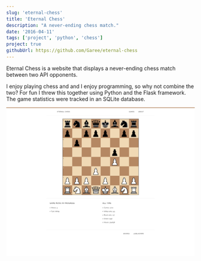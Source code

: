 ```yaml
---
slug: 'eternal-chess'
title: 'Eternal Chess'
description: "A never-ending chess match."
date: '2016-04-11'
tags: ['project', 'python', 'chess']
project: true
githubUrl: https://github.com/Garee/eternal-chess
---
```

Eternal Chess is a website that displays a never-ending chess match between two API opponents.

I enjoy playing chess and and I enjoy programming, so why not combine the two? For fun I threw this together using Python and the Flask framework. The game statistics were tracked in an SQLite database.

!["Eternal Chess"](../../images/projects/eternal-chess.png)

